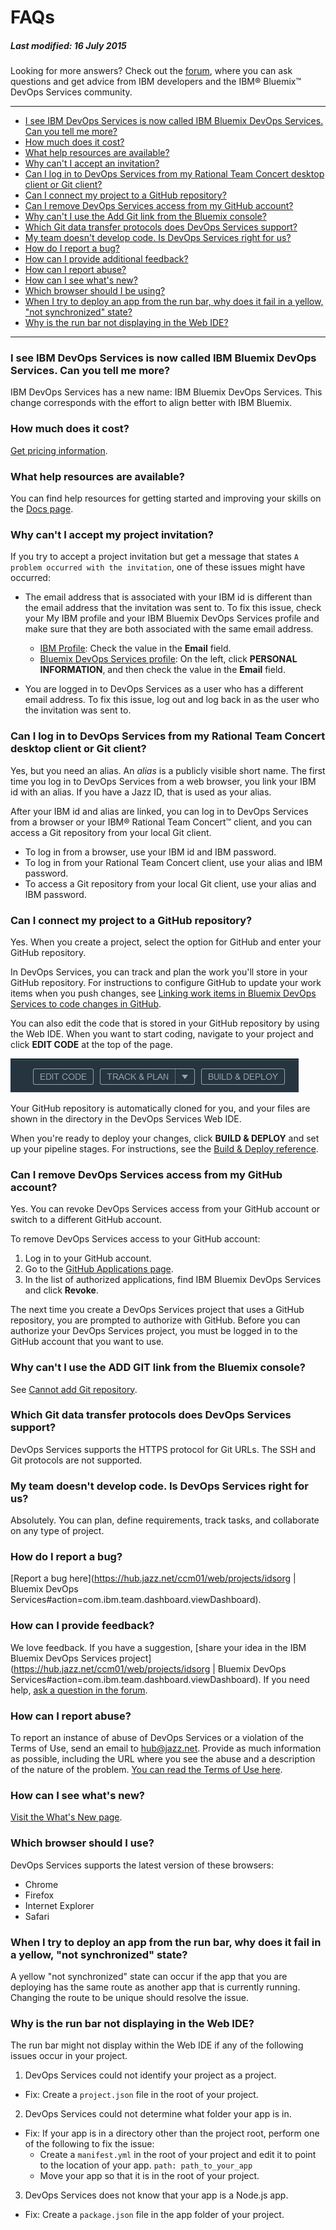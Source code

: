 # FAQs
##### Last modified: 16 July 2015

Looking for more answers? Check out the [forum](https://developer.ibm.com/answers/smartspace/devops-services/), where you can ask questions and get advice from IBM developers and the IBM&reg; Bluemix&trade; DevOps Services community.
____

-   [I see IBM DevOps Services is now called IBM Bluemix DevOps Services. Can you tell me more?](#q1)
-   [How much does it cost?](#q2)
-   [What help resources are available?](#q17)
-   [Why can't I accept an invitation?](#invite)
-   [Can I log in to DevOps Services from my Rational Team Concert desktop client or Git client?](#rtcgit)
-   [Can I connect my project to a GitHub repository?](#git)
-   [Can I remove DevOps Services access from my GitHub account?](#github_revoke)
-   [Why can't I use the Add Git link from the Bluemix console?](#git_link)
-   [Which Git data transfer protocols does DevOps Services support?](#protocols)
-   [My team doesn't develop code. Is DevOps Services right for us?](#q5)
-   [How do I report a bug?](#q7)
-   [How can I provide additional feedback?](#q8)
-   [How can I report abuse?](#q18)
-   [How can I see what's new?](#q19)
-   [Which browser should I be using?](#q20)
-	[When I try to deploy an app from the run bar, why does it fail in a yellow, "not synchronized" state?](#yellowrunbar)
-	[Why is the run bar not displaying in the Web IDE?](#missingrunbar)

____

<a name="q1"></a>

### I see IBM DevOps Services is now called IBM Bluemix DevOps Services. Can you tell me more? 

IBM DevOps Services has a new name: IBM Bluemix DevOps Services. This change corresponds with the effort to align better with IBM Bluemix.

<a name="q2"></a>

### How much does it cost?

[Get pricing information](/learn/cost).

<a name="q17"></a>

### What help resources are available? 

You can find help resources for getting started and improving your skills on the [Docs page](/docs).

<a name="invite"></a>

### Why can't I accept my project invitation?

If you try to accept a project invitation but get a message that states `A problem occurred with the invitation`, one of these issues might have occurred:   
- The email address that is associated with your IBM id is different than the email address that the invitation was sent to.  To fix this issue, check your My IBM profile and your IBM Bluemix DevOps Services profile and make sure that they are both associated with the same email address.  

   * [IBM Profile](https://www.ibm.com/account/profile/us): Check the value in the **Email** field.
   * [Bluemix DevOps Services profile](https://hub.jazz.net/account/profile): On the left, click **PERSONAL INFORMATION**, and then check the value in the **Email** field.

- You are logged in to DevOps Services as a user who has a different email address. To fix this issue, log out and log back in as the user who the invitation was sent to. 
<a name="rtcgit"></a>

### Can I log in to DevOps Services from my Rational Team Concert desktop client or Git client? 

Yes, but you need an alias. An _alias_ is a publicly visible short name. The first time you log in to DevOps Services from a web browser, you link your IBM id with an alias. If you have a Jazz ID, that is used as your alias. 

After your IBM id and alias are linked, you can log in to DevOps Services from a browser or your IBM&reg; Rational Team Concert&trade; client, and you can access a Git repository from your local Git client.

* To log in from a browser, use your IBM id and IBM password. 
* To log in from your Rational Team Concert client, use your alias and IBM password.
* To access a Git repository from your local Git client, use your alias and IBM password.

<a name="git"></a>

### Can I connect my project to a GitHub repository? 

Yes. When you create a project, select the option for GitHub and enter your GitHub repository.

In DevOps Services, you can track and plan the work you'll store in your GitHub repository. For instructions to configure GitHub to update your work items when you push changes, see [Linking work items in Bluemix DevOps Services to code changes in GitHub](https://hub.jazz.net/docs/reference/githubhooks/).

You can also edit the code that is stored in your GitHub repository by using the Web IDE. When you want to start coding, navigate to your project and click **EDIT CODE** at the top of the page.

![EDIT CODE button][1]

Your GitHub repository is automatically cloned for you, and your files are shown in the directory in the DevOps Services Web IDE. 

When you're ready to deploy your changes, click **BUILD & DEPLOY** and set up your pipeline stages. For instructions, see the [Build & Deploy reference](https://hub.jazz.net/docs/reference/deploy/).

<a name="github_revoke"></a>
### Can I remove DevOps Services access from my GitHub account?

Yes. You can revoke DevOps Services access from your GitHub account or switch to a different GitHub account.   

To remove DevOps Services access to your GitHub account:
1. Log in to your GitHub account.
2. Go to the [GitHub Applications page](https://github.com/settings/applications).
3. In the list of authorized applications, find IBM Bluemix DevOps Services and click **Revoke**.

The next time you create a DevOps Services project that uses a GitHub repository, you are prompted to authorize with GitHub. Before you can authorize your DevOps Services project, you must be logged in to the GitHub account that you want to use.

<a name="git_link"></a>

### Why can't I use the ADD GIT link from the Bluemix console?

See [Cannot add Git repository](https://www.ng.bluemix.net/docs/#troubleshoot/index-gentopic4.html#cannot_addgit).

<a name="protocols"></a>

### Which Git data transfer protocols does DevOps Services support?

DevOps Services supports the HTTPS protocol for Git URLs. The SSH and Git protocols are not supported.
 
<a name="q5"></a>

### My team doesn't develop code. Is DevOps Services right for us? 

Absolutely. You can plan, define requirements, track tasks, and collaborate on any type of project.

<a name="q7"></a>

### How do I report a bug? 

[Report a bug here](https://hub.jazz.net/ccm01/web/projects/idsorg | Bluemix DevOps Services#action=com.ibm.team.dashboard.viewDashboard).

<a name="q8"></a>

### How can I provide feedback?

We love feedback. If you have a suggestion, [share your idea in the IBM Bluemix DevOps Services project](https://hub.jazz.net/ccm01/web/projects/idsorg | Bluemix DevOps Services#action=com.ibm.team.dashboard.viewDashboard).
If you need help, [ask a question in the forum](https://developer.ibm.com/answers/smartspace/devops-services/).

<a name="q18"></a>

### How can I report abuse? 

To report an instance of abuse of DevOps Services or a violation of the Terms of Use, send an email to [hub@jazz.net](mailto:hub@jazz.net?Subject=Reporting%20abuse%20of%20JazzHub&Body=Please%20include%20the%20following%20information%3A%0A%0A%20-%20Your%20email%20address%3A%0A%20-%20The%20URL%28s%29%20where%20you%20observed%20abuse%20on%20Jazzhub%3A%0A%20-%20Any%20other%20details%20you%20feel%20could%20help%20in%20our%20investigation%20of%20this%20issue%3A%0A%0AThank%20you%20for%20your%20report%2C%0A%0AThe%20JazzHub%20Team). 
Provide as much information as possible, including the URL where you see the abuse and a description of the nature of the problem. [You can read the Terms of Use here](/terms). 

<a name="q19"></a>

### How can I see what's new?

[Visit the What's New page](/whatsnew).

<a name="q20"></a>
### Which browser should I use? 

DevOps Services supports the latest version of these browsers:

* Chrome
* Firefox
* Internet Explorer
* Safari

<a name="yellowrunbar"></a>
### When I try to deploy an app from the run bar, why does it fail in a yellow, "not synchronized" state?

A yellow "not synchronized" state can occur if the app that you are deploying has the same route as another app that is currently running.  Changing the route to be unique should resolve the issue.

<a name="missingrunbar"></a>
### Why is the run bar not displaying in the Web IDE?

The run bar might not display within the Web IDE if any of the following issues occur in your project.
1. DevOps Services could not identify your project as a project.
 * Fix: Create a `project.json` file in the root of your project.
2. DevOps Services could not determine what folder your app is in.
 * Fix: If your app is in a directory other than the project root, perform one of the following to fix the issue:
	* Create a `manifest.yml` in the root of your project and edit it to point to the location of your app.  `path: path_to_your_app`
	* Move your app so that it is in the root of your project.
3. DevOps Services does not know that your app is a Node.js app.
 * Fix: Create a `package.json` file in the app folder of your project.	

[1]: /docs/faq/images/toprightnav.gif

